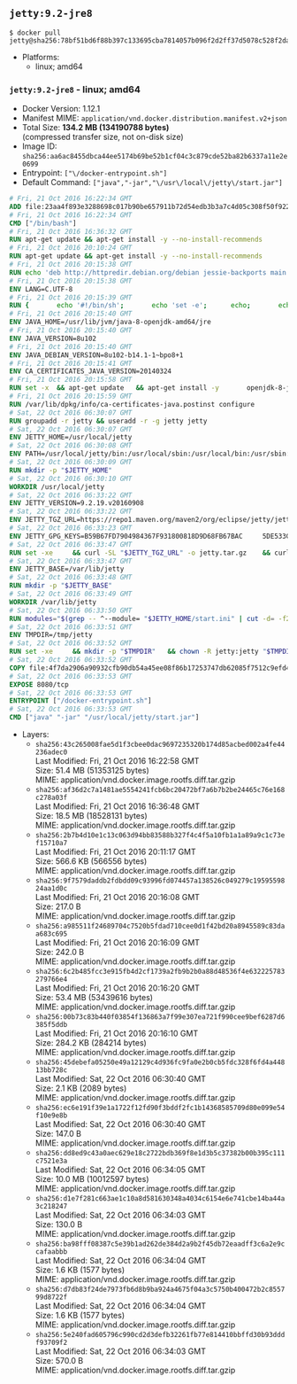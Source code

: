 ## `jetty:9.2-jre8`

```console
$ docker pull jetty@sha256:78bf51bd6f88b397c133695cba7814057b096f2d2ff37d5078c528f2dabf1708
```

-	Platforms:
	-	linux; amd64

### `jetty:9.2-jre8` - linux; amd64

-	Docker Version: 1.12.1
-	Manifest MIME: `application/vnd.docker.distribution.manifest.v2+json`
-	Total Size: **134.2 MB (134190788 bytes)**  
	(compressed transfer size, not on-disk size)
-	Image ID: `sha256:aa6ac8455dbca44ee5174b69be52b1cf04c3c879cde52ba82b6337a11e2e0699`
-	Entrypoint: `["\/docker-entrypoint.sh"]`
-	Default Command: `["java","-jar","\/usr\/local\/jetty\/start.jar"]`

```dockerfile
# Fri, 21 Oct 2016 16:22:34 GMT
ADD file:23aa4f893e3288698c017b90be657911b72d54edb3b3a7c4d05c308f50f9228f in / 
# Fri, 21 Oct 2016 16:22:34 GMT
CMD ["/bin/bash"]
# Fri, 21 Oct 2016 16:36:32 GMT
RUN apt-get update && apt-get install -y --no-install-recommends 		ca-certificates 		curl 		wget 	&& rm -rf /var/lib/apt/lists/*
# Fri, 21 Oct 2016 20:10:24 GMT
RUN apt-get update && apt-get install -y --no-install-recommends 		bzip2 		unzip 		xz-utils 	&& rm -rf /var/lib/apt/lists/*
# Fri, 21 Oct 2016 20:15:38 GMT
RUN echo 'deb http://httpredir.debian.org/debian jessie-backports main' > /etc/apt/sources.list.d/jessie-backports.list
# Fri, 21 Oct 2016 20:15:38 GMT
ENV LANG=C.UTF-8
# Fri, 21 Oct 2016 20:15:39 GMT
RUN { 		echo '#!/bin/sh'; 		echo 'set -e'; 		echo; 		echo 'dirname "$(dirname "$(readlink -f "$(which javac || which java)")")"'; 	} > /usr/local/bin/docker-java-home 	&& chmod +x /usr/local/bin/docker-java-home
# Fri, 21 Oct 2016 20:15:40 GMT
ENV JAVA_HOME=/usr/lib/jvm/java-8-openjdk-amd64/jre
# Fri, 21 Oct 2016 20:15:40 GMT
ENV JAVA_VERSION=8u102
# Fri, 21 Oct 2016 20:15:40 GMT
ENV JAVA_DEBIAN_VERSION=8u102-b14.1-1~bpo8+1
# Fri, 21 Oct 2016 20:15:41 GMT
ENV CA_CERTIFICATES_JAVA_VERSION=20140324
# Fri, 21 Oct 2016 20:15:58 GMT
RUN set -x 	&& apt-get update 	&& apt-get install -y 		openjdk-8-jre-headless="$JAVA_DEBIAN_VERSION" 		ca-certificates-java="$CA_CERTIFICATES_JAVA_VERSION" 	&& rm -rf /var/lib/apt/lists/* 	&& [ "$JAVA_HOME" = "$(docker-java-home)" ]
# Fri, 21 Oct 2016 20:15:59 GMT
RUN /var/lib/dpkg/info/ca-certificates-java.postinst configure
# Sat, 22 Oct 2016 06:30:07 GMT
RUN groupadd -r jetty && useradd -r -g jetty jetty
# Sat, 22 Oct 2016 06:30:07 GMT
ENV JETTY_HOME=/usr/local/jetty
# Sat, 22 Oct 2016 06:30:08 GMT
ENV PATH=/usr/local/jetty/bin:/usr/local/sbin:/usr/local/bin:/usr/sbin:/usr/bin:/sbin:/bin
# Sat, 22 Oct 2016 06:30:09 GMT
RUN mkdir -p "$JETTY_HOME"
# Sat, 22 Oct 2016 06:30:10 GMT
WORKDIR /usr/local/jetty
# Sat, 22 Oct 2016 06:33:22 GMT
ENV JETTY_VERSION=9.2.19.v20160908
# Sat, 22 Oct 2016 06:33:22 GMT
ENV JETTY_TGZ_URL=https://repo1.maven.org/maven2/org/eclipse/jetty/jetty-distribution/9.2.19.v20160908/jetty-distribution-9.2.19.v20160908.tar.gz
# Sat, 22 Oct 2016 06:33:23 GMT
ENV JETTY_GPG_KEYS=B59B67FD7904984367F931800818D9D68FB67BAC 	5DE533CB43DAF8BC3E372283E7AE839CD7C58886
# Sat, 22 Oct 2016 06:33:47 GMT
RUN set -xe 	&& curl -SL "$JETTY_TGZ_URL" -o jetty.tar.gz 	&& curl -SL "$JETTY_TGZ_URL.asc" -o jetty.tar.gz.asc 	&& export GNUPGHOME="$(mktemp -d)" 	&& for key in $JETTY_GPG_KEYS; do 		gpg --keyserver ha.pool.sks-keyservers.net --recv-keys "$key"; done 	&& gpg --batch --verify jetty.tar.gz.asc jetty.tar.gz 	&& rm -r "$GNUPGHOME" 	&& tar -xvf jetty.tar.gz --strip-components=1 	&& sed -i '/jetty-logging/d' etc/jetty.conf 	&& rm -fr demo-base javadoc 	&& rm jetty.tar.gz*
# Sat, 22 Oct 2016 06:33:47 GMT
ENV JETTY_BASE=/var/lib/jetty
# Sat, 22 Oct 2016 06:33:48 GMT
RUN mkdir -p "$JETTY_BASE"
# Sat, 22 Oct 2016 06:33:49 GMT
WORKDIR /var/lib/jetty
# Sat, 22 Oct 2016 06:33:50 GMT
RUN modules="$(grep -- ^--module= "$JETTY_HOME/start.ini" | cut -d= -f2 | paste -d, -s)" 	&& set -xe 	&& java -jar "$JETTY_HOME/start.jar" --add-to-startd="$modules,setuid"
# Sat, 22 Oct 2016 06:33:51 GMT
ENV TMPDIR=/tmp/jetty
# Sat, 22 Oct 2016 06:33:52 GMT
RUN set -xe 	&& mkdir -p "$TMPDIR" 	&& chown -R jetty:jetty "$TMPDIR" "$JETTY_BASE"
# Sat, 22 Oct 2016 06:33:52 GMT
COPY file:4f7da2906a90932cfb90db54a45ee08f86b17253747db62085f7512c9efd46ad in / 
# Sat, 22 Oct 2016 06:33:53 GMT
EXPOSE 8080/tcp
# Sat, 22 Oct 2016 06:33:53 GMT
ENTRYPOINT ["/docker-entrypoint.sh"]
# Sat, 22 Oct 2016 06:33:53 GMT
CMD ["java" "-jar" "/usr/local/jetty/start.jar"]
```

-	Layers:
	-	`sha256:43c265008fae5d1f3cbee0dac9697235320b174d85acbed002a4fe44236adec0`  
		Last Modified: Fri, 21 Oct 2016 16:22:58 GMT  
		Size: 51.4 MB (51353125 bytes)  
		MIME: application/vnd.docker.image.rootfs.diff.tar.gzip
	-	`sha256:af36d2c7a1481ae5554241fcb6bc20472bf7a6b7b2be24465c76e168c278a03f`  
		Last Modified: Fri, 21 Oct 2016 16:36:48 GMT  
		Size: 18.5 MB (18528131 bytes)  
		MIME: application/vnd.docker.image.rootfs.diff.tar.gzip
	-	`sha256:2b7b4d10e1c13c063d94bb83588b327f4c4f5a10fb1a1a89a9c1c73ef15710a7`  
		Last Modified: Fri, 21 Oct 2016 20:11:17 GMT  
		Size: 566.6 KB (566556 bytes)  
		MIME: application/vnd.docker.image.rootfs.diff.tar.gzip
	-	`sha256:9f7579daddb2fdbdd09c93996fd074457a138526c049279c1959559824aa1d0c`  
		Last Modified: Fri, 21 Oct 2016 20:16:08 GMT  
		Size: 217.0 B  
		MIME: application/vnd.docker.image.rootfs.diff.tar.gzip
	-	`sha256:a985511f24689704c7520b5fdad710cee0d1f42bd20a8945589c83daa683c695`  
		Last Modified: Fri, 21 Oct 2016 20:16:09 GMT  
		Size: 242.0 B  
		MIME: application/vnd.docker.image.rootfs.diff.tar.gzip
	-	`sha256:6c2b485fcc3e915fb4d2cf1739a2fb9b2b0a88d48536f4e632225783279766e4`  
		Last Modified: Fri, 21 Oct 2016 20:16:20 GMT  
		Size: 53.4 MB (53439616 bytes)  
		MIME: application/vnd.docker.image.rootfs.diff.tar.gzip
	-	`sha256:00b73c83b440f03854f136863a7f99e307ea721f990cee9bef6287d6385f5ddb`  
		Last Modified: Fri, 21 Oct 2016 20:16:10 GMT  
		Size: 284.2 KB (284214 bytes)  
		MIME: application/vnd.docker.image.rootfs.diff.tar.gzip
	-	`sha256:45debefa05250e49a12129c4d936fc9fa0e2b0cb5fdc328f6fd4a44813bb728c`  
		Last Modified: Sat, 22 Oct 2016 06:30:40 GMT  
		Size: 2.1 KB (2089 bytes)  
		MIME: application/vnd.docker.image.rootfs.diff.tar.gzip
	-	`sha256:ec6e191f39e1a1722f12fd90f3bddf2fc1b14368585709d80e099e54f10e9e8b`  
		Last Modified: Sat, 22 Oct 2016 06:30:40 GMT  
		Size: 147.0 B  
		MIME: application/vnd.docker.image.rootfs.diff.tar.gzip
	-	`sha256:dd8ed9c43a0aec629e18c2722bdb369f8e1d3b5c37382b00b395c111c7521e3a`  
		Last Modified: Sat, 22 Oct 2016 06:34:05 GMT  
		Size: 10.0 MB (10012597 bytes)  
		MIME: application/vnd.docker.image.rootfs.diff.tar.gzip
	-	`sha256:d1e7f281c663ae1c10a8d581630348a4034c6154e6e741cbe14ba44a3c218247`  
		Last Modified: Sat, 22 Oct 2016 06:34:03 GMT  
		Size: 130.0 B  
		MIME: application/vnd.docker.image.rootfs.diff.tar.gzip
	-	`sha256:ba98fff08387c5e39b1ad262de384d2a9b2f45db72eaadff3c6a2e9ccafaabbb`  
		Last Modified: Sat, 22 Oct 2016 06:34:04 GMT  
		Size: 1.6 KB (1577 bytes)  
		MIME: application/vnd.docker.image.rootfs.diff.tar.gzip
	-	`sha256:d7db83f24de7973fb6d8b9ba924a4675f04a3c5750b400472b2c855799d8722f`  
		Last Modified: Sat, 22 Oct 2016 06:34:04 GMT  
		Size: 1.6 KB (1577 bytes)  
		MIME: application/vnd.docker.image.rootfs.diff.tar.gzip
	-	`sha256:5e240fad605796c990cd2d3defb32261fb77e814410bbffd30b93dddf93709f2`  
		Last Modified: Sat, 22 Oct 2016 06:34:03 GMT  
		Size: 570.0 B  
		MIME: application/vnd.docker.image.rootfs.diff.tar.gzip
